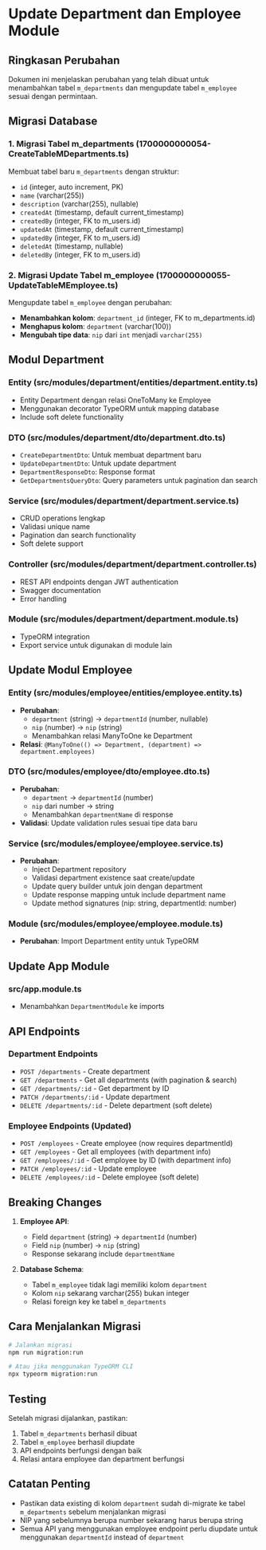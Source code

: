 # Update Department dan Employee Module

## Ringkasan Perubahan

Dokumen ini menjelaskan perubahan yang telah dibuat untuk menambahkan tabel `m_departments` dan mengupdate tabel `m_employee` sesuai dengan permintaan.

## Migrasi Database

### 1. Migrasi Tabel m_departments (1700000000054-CreateTableMDepartments.ts)

Membuat tabel baru `m_departments` dengan struktur:
- `id` (integer, auto increment, PK)
- `name` (varchar(255))
- `description` (varchar(255), nullable)
- `createdAt` (timestamp, default current_timestamp)
- `createdBy` (integer, FK to m_users.id)
- `updatedAt` (timestamp, default current_timestamp)
- `updatedBy` (integer, FK to m_users.id)
- `deletedAt` (timestamp, nullable)
- `deletedBy` (integer, FK to m_users.id)

### 2. Migrasi Update Tabel m_employee (1700000000055-UpdateTableMEmployee.ts)

Mengupdate tabel `m_employee` dengan perubahan:
- **Menambahkan kolom**: `department_id` (integer, FK to m_departments.id)
- **Menghapus kolom**: `department` (varchar(100))
- **Mengubah tipe data**: `nip` dari `int` menjadi `varchar(255)`

## Modul Department

### Entity (src/modules/department/entities/department.entity.ts)
- Entity Department dengan relasi OneToMany ke Employee
- Menggunakan decorator TypeORM untuk mapping database
- Include soft delete functionality

### DTO (src/modules/department/dto/department.dto.ts)
- `CreateDepartmentDto`: Untuk membuat department baru
- `UpdateDepartmentDto`: Untuk update department
- `DepartmentResponseDto`: Response format
- `GetDepartmentsQueryDto`: Query parameters untuk pagination dan search

### Service (src/modules/department/department.service.ts)
- CRUD operations lengkap
- Validasi unique name
- Pagination dan search functionality
- Soft delete support

### Controller (src/modules/department/department.controller.ts)
- REST API endpoints dengan JWT authentication
- Swagger documentation
- Error handling

### Module (src/modules/department/department.module.ts)
- TypeORM integration
- Export service untuk digunakan di module lain

## Update Modul Employee

### Entity (src/modules/employee/entities/employee.entity.ts)
- **Perubahan**: 
  - `department` (string) → `departmentId` (number, nullable)
  - `nip` (number) → `nip` (string)
  - Menambahkan relasi ManyToOne ke Department
- **Relasi**: `@ManyToOne(() => Department, (department) => department.employees)`

### DTO (src/modules/employee/dto/employee.dto.ts)
- **Perubahan**:
  - `department` → `departmentId` (number)
  - `nip` dari number → string
  - Menambahkan `departmentName` di response
- **Validasi**: Update validation rules sesuai tipe data baru

### Service (src/modules/employee/employee.service.ts)
- **Perubahan**:
  - Inject Department repository
  - Validasi department existence saat create/update
  - Update query builder untuk join dengan department
  - Update response mapping untuk include department name
  - Update method signatures (nip: string, departmentId: number)

### Module (src/modules/employee/employee.module.ts)
- **Perubahan**: Import Department entity untuk TypeORM

## Update App Module

### src/app.module.ts
- Menambahkan `DepartmentModule` ke imports

## API Endpoints

### Department Endpoints
- `POST /departments` - Create department
- `GET /departments` - Get all departments (with pagination & search)
- `GET /departments/:id` - Get department by ID
- `PATCH /departments/:id` - Update department
- `DELETE /departments/:id` - Delete department (soft delete)

### Employee Endpoints (Updated)
- `POST /employees` - Create employee (now requires departmentId)
- `GET /employees` - Get all employees (with department info)
- `GET /employees/:id` - Get employee by ID (with department info)
- `PATCH /employees/:id` - Update employee
- `DELETE /employees/:id` - Delete employee (soft delete)

## Breaking Changes

1. **Employee API**:
   - Field `department` (string) → `departmentId` (number)
   - Field `nip` (number) → `nip` (string)
   - Response sekarang include `departmentName`

2. **Database Schema**:
   - Tabel `m_employee` tidak lagi memiliki kolom `department`
   - Kolom `nip` sekarang varchar(255) bukan integer
   - Relasi foreign key ke tabel `m_departments`

## Cara Menjalankan Migrasi

```bash
# Jalankan migrasi
npm run migration:run

# Atau jika menggunakan TypeORM CLI
npx typeorm migration:run
```

## Testing

Setelah migrasi dijalankan, pastikan:
1. Tabel `m_departments` berhasil dibuat
2. Tabel `m_employee` berhasil diupdate
3. API endpoints berfungsi dengan baik
4. Relasi antara employee dan department berfungsi

## Catatan Penting

- Pastikan data existing di kolom `department` sudah di-migrate ke tabel `m_departments` sebelum menjalankan migrasi
- NIP yang sebelumnya berupa number sekarang harus berupa string
- Semua API yang menggunakan employee endpoint perlu diupdate untuk menggunakan `departmentId` instead of `department`
